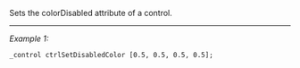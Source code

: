 Sets the colorDisabled attribute of a control.


---
*Example 1:*
```sqf
_control ctrlSetDisabledColor [0.5, 0.5, 0.5, 0.5];
```